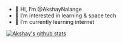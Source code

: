 - 👋 Hi, I’m @AkshayNalange
- 👀 I’m interested in learning & space tech
- 🌱 I’m currently learning internet


[![Akshay's github stats](https://github-readme-stats.vercel.app/api?username=AkshayNalange&count_private=true&show_icons=true&theme=radical&hide_rank=false)](https://github.com/anuraghazra/github-readme-stats)

<!---
AkshayNalange/AkshayNalange is a ✨ special ✨ repository because its `README.md` (this file) appears on your GitHub profile.
You can click the Preview link to take a look at your changes.
--->
